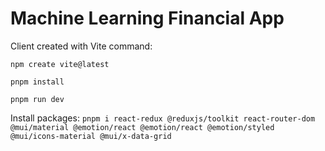 # Machine Learning Financial App 

Client created with Vite command:

```npm create vite@latest```

```pnpm install```

```pnpm run dev```

Install packages:
```pnpm i react-redux @reduxjs/toolkit react-router-dom @mui/material @emotion/react @emotion/react @emotion/styled @mui/icons-material @mui/x-data-grid```
